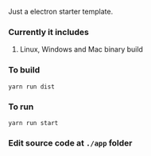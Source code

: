 Just a electron starter template. 

### Currently it includes

1. Linux, Windows and Mac binary build

### To build
```yarn run dist```

### To run
```yarn run start```

### Edit source code at ``` ./app ``` folder
